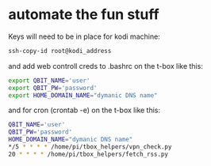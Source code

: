 # automate the fun stuff

Keys will need to be in place for kodi machine:
```bash
ssh-copy-id root@kodi_address
```
and add web controll creds to .bashrc on the t-box like this:

```bash
export QBIT_NAME='user'
export QBIT_PW='password'
export HOME_DOMAIN_NAME="dymanic DNS name"
```
and for cron (crontab -e) on the t-box like this:

```bash
QBIT_NAME='user'
QBIT_PW='password'
HOME_DOMAIN_NAME="dymanic DNS name"
*/5 * * * * /home/pi/tbox_helpers/vpn_check.py
20 * * * * /home/pi/tbox_helpers/fetch_rss.py
```